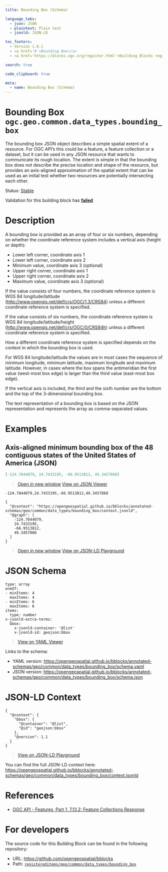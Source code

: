 ```yaml
---
title: Bounding Box (Schema)

language_tabs:
  - json: JSON
  - plaintext: Plain text
  - jsonld: JSON-LD

toc_footers:
  - Version 1.0.1
  - <a href='#'>Bounding Box</a>
  - <a href='https://blocks.ogc.org/register.html'>Building Blocks register</a>

search: true

code_clipboard: true

meta:
  - name: Bounding Box (Schema)
---
```



# Bounding Box `ogc.geo.common.data_types.bounding_box`

The bounding box JSON object describes a simple spatial extent of a resource. For OGC API’s this could be a feature, a feature collection or a dataset, but it can be used in any JSON resource that wants to communicate its rough location. The extent is simple in that the bounding box does not describe the precise location and shape of the resource, but provides an axis-aligned approximation of the spatial extent that can be used as an initial test whether two resources are potentially intersecting each other.

<p class="status">
    <span data-rainbow-uri="http://www.opengis.net/def/status">Status</span>:
    <a href="http://www.opengis.net/def/status/stable" target="_blank" data-rainbow-uri>Stable</a>
</p>

<aside class="warning">
Validation for this building block has <strong><a href="https://github.com/opengeospatial/bblocks/blob/master/tests/geo/common/data_types/bounding_box/" target="_blank">failed</a></strong>
</aside>

# Description

A bounding box is provided as an array of four or six numbers, depending on whether the coordinate reference system includes a vertical axis (height or depth):

* Lower left corner, coordinate axis 1
* Lower left corner, coordinate axis 2
* Minimum value, coordinate axis 3 (optional)
* Upper right corner, coordinate axis 1
* Upper right corner, coordinate axis 2
* Maximum value, coordinate axis 3 (optional)

If the value consists of four numbers, the coordinate reference system is WGS 84 longitude/latitude (http://www.opengis.net/def/crs/OGC/1.3/CRS84) unless a different coordinate reference system is specified.

If the value consists of six numbers, the coordinate reference system is WGS 84 longitude/latitude/height (http://www.opengis.net/def/crs/OGC/0/CRS84h) unless a different coordinate reference system is specified.

How a different coordinate reference system is specified depends on the context in which the bounding box is used.

For WGS 84 longitude/latitude the values are in most cases the sequence of minimum longitude, minimum latitude, maximum longitude and maximum latitude. However, in cases where the box spans the antimeridian the first value (west-most box edge) is larger than the third value (east-most box edge).

If the vertical axis is included, the third and the sixth number are the bottom and the top of the 3-dimensional bounding box.

The text representation of a bounding box is based on the JSON representation and represents the array as comma-separated values.

# Examples

## Axis-aligned minimum bounding box of the 48 contiguous states of the United States of America (JSON)



```json
[-124.7844079, 24.7433195, -66.9513812, 49.3457868]
```

<blockquote class="lang-specific json">
  <p class="example-links">
    <a target="_blank" href="https://opengeospatial.github.io/bblocks/tests/geo/common/data_types/bounding_box/example_1_1.json">Open in new window</a>
    <a target="_blank" href="https://avillar.github.io/TreedocViewer/?dataParser=json&amp;dataUrl=https%3A%2F%2Fopengeospatial.github.io%2Fbblocks%2Ftests%2Fgeo%2Fcommon%2Fdata_types%2Fbounding_box%2Fexample_1_1.json&amp;expand=2&amp;option=%7B%22showTable%22%3A+false%7D">View on JSON Viewer</a></p>
</blockquote>




```plaintext
-124.7844079,24.7433195,-66.9513812,49.3457868
```



```jsonld
{
  "@context": "https://opengeospatial.github.io/bblocks/annotated-schemas/geo/common/data_types/bounding_box/context.jsonld",
  "@graph": [
    -124.7844079,
    24.7433195,
    -66.9513812,
    49.3457868
  ]
}
```

<blockquote class="lang-specific jsonld">
  <p class="example-links">
    <a target="_blank" href="https://opengeospatial.github.io/bblocks/tests/geo/common/data_types/bounding_box/example_1_1.jsonld">Open in new window</a>
    <a target="_blank" href="https://json-ld.org/playground/#json-ld=https%3A%2F%2Fopengeospatial.github.io%2Fbblocks%2Ftests%2Fgeo%2Fcommon%2Fdata_types%2Fbounding_box%2Fexample_1_1.jsonld">View on JSON-LD Playground</a>
</blockquote>




# JSON Schema

```yaml--schema
type: array
oneOf:
- minItems: 4
  maxItems: 4
- minItems: 6
  maxItems: 6
items:
  type: number
x-jsonld-extra-terms:
  bbox:
    x-jsonld-container: '@list'
    x-jsonld-id: geojson:bbox

```

> <a target="_blank" href="https://avillar.github.io/TreedocViewer/?dataParser=yaml&amp;dataUrl=https%3A%2F%2Fopengeospatial.github.io%2Fbblocks%2Fannotated-schemas%2Fgeo%2Fcommon%2Fdata_types%2Fbounding_box%2Fschema.yaml&amp;expand=2&amp;option=%7B%22showTable%22%3A+false%7D">View on YAML Viewer</a>

Links to the schema:

* YAML version: <a href="https://opengeospatial.github.io/bblocks/annotated-schemas/geo/common/data_types/bounding_box/schema.yaml" target="_blank">https://opengeospatial.github.io/bblocks/annotated-schemas/geo/common/data_types/bounding_box/schema.yaml</a>
* JSON version: <a href="https://opengeospatial.github.io/bblocks/annotated-schemas/geo/common/data_types/bounding_box/schema.json" target="_blank">https://opengeospatial.github.io/bblocks/annotated-schemas/geo/common/data_types/bounding_box/schema.json</a>


# JSON-LD Context

```json--ldContext
{
  "@context": {
    "bbox": {
      "@container": "@list",
      "@id": "geojson:bbox"
    },
    "@version": 1.1
  }
}
```

> <a target="_blank" href="https://json-ld.org/playground/#json-ld=https%3A%2F%2Fopengeospatial.github.io%2Fbblocks%2Fannotated-schemas%2Fgeo%2Fcommon%2Fdata_types%2Fbounding_box%2Fcontext.jsonld">View on JSON-LD Playground</a>

You can find the full JSON-LD context here:
<a href="https://opengeospatial.github.io/bblocks/annotated-schemas/geo/common/data_types/bounding_box/context.jsonld" target="_blank">https://opengeospatial.github.io/bblocks/annotated-schemas/geo/common/data_types/bounding_box/context.jsonld</a>

# References

* [OGC API - Features, Part 1, 7.13.2: Feature Collections Response](http://www.opengis.net/doc/IS/ogcapi-features-1/1.0#_response_4)

# For developers

The source code for this Building Block can be found in the following repository:

* URL: <a href="https://github.com/opengeospatial/bblocks" target="_blank">https://github.com/opengeospatial/bblocks</a>
* Path:
<code><a href="https://github.com/opengeospatial/bblocks/blob/HEAD/registereditems/geo/common/data_types/bounding_box" target="_blank">registereditems/geo/common/data_types/bounding_box</a></code>


